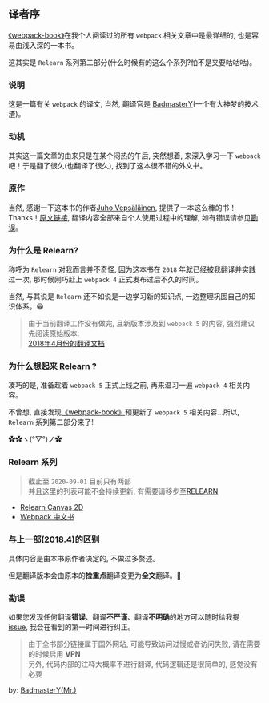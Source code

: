## 译者序
[《webpack-book》](https://github.com/survivejs/webpack-book)在我个人阅读过的所有 `webpack` 相关文章中是最详细的, 也是容易由浅入深的一本书。

这其实是 `Relearn` 系列第二部分(~~什么时候有的这么个系列?怕不是又要咕咕咕~~)。  

### 说明
这是一篇有关 `webpack` 的译文, 当然, 翻译官是 <a target="_blank" href="https://github.com/BadmasterY">BadmasterY</a>(一个有大神梦的技术渣)。

### 动机
其实这一篇文章的由来只是在某个闷热的午后, 突然想着, 来深入学习一下 `webpack` 吧！于是翻了很久(也翻译了很久), 找到了这本很不错的外文书。

### 原作
当然, 感谢一下这本书的作者<a target="_blank" href="https://github.com/bebraw">Juho Vepsäläinen</a>, 提供了一本这么棒的书！Thanks！<a target="_blank" href="https://github.com/survivejs/webpack-book">原文链接</a>, 翻译内容全部来自个人使用过程中的理解, 如有错误请参见<a href="#勘误">勘误</a>。

### 为什么是 Relearn?
称呼为 `Relearn` 对我而言并不奇怪, 因为这本书在 `2018` 年就已经被我翻译并实践过一次, 那时候刚巧赶上 `webpack 4` 正式发布过后不久的时间。

当然, 与其说是 `Relearn` 还不如说是一边学习新的知识点, 一边整理巩固自己的知识体系。😁

> 由于当前翻译工作没有做完, 且新版本涉及到 `webpack 5` 的内容, 强烈建议先阅读原始版本:  
> [2018年4月份的翻译文档](https://github.com/BadmasterY/webpack-book-china/tree/master/old-files)

### 为什么想起来 Relearn ?

凑巧的是, 准备趁着 `webpack 5` 正式上线之前, 再来温习一遍 `webpack 4` 相关内容。

不曾想, 直接发现[《webpack-book》](https://github.com/survivejs/webpack-book)预更新了 `webpack 5` 相关内容...所以, `Relearn` 系列第二部分来了! 

✿✿ヽ(°▽°)ノ✿

### Relearn 系列
> 截止至 `2020-09-01` 目前只有两部  
> 并且这里的列表可能不会持续更新, 有需要请移步至[RELEARN](https://badmastery.github.io/relearn/)

- [Relearn Canvas 2D](https://zhuanlan.zhihu.com/p/183797616)
- [Webpack 中文书](/)

### 与上一部(2018.4)的区别
具体内容是由本书原作者决定的, 不做过多赘述。

但是翻译版本会由原本的**捡重点**翻译变更为**全文**翻译。👏

### 勘误
如果您发现任何翻译**错误**、翻译**不严谨**、翻译**不明确**的地方可以随时给我提 [issue](https://github.com/BadmasterY/webpack-book-china/issues), 我会在看到的第一时间进行纠正。

> 由于全书部分链接属于国外网站, 可能导致访问过慢或者访问失败, 请在需要的时候启用 **VPN**  
> 另外, 代码内部的注释大概率不进行翻译, 代码逻辑还是很简单的, 感觉没有必要

by: [BadmasterY(Mr.)](https://github.com/BadmasterY)